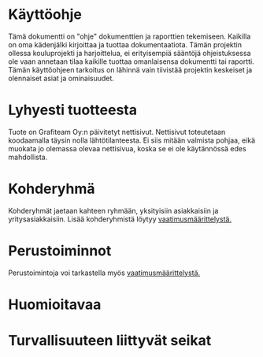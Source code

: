 # Käyttöohje

Tämä dokumentti on "ohje" dokumenttien ja raporttien tekemiseen. Kaikilla on oma kädenjälki kirjoittaa ja tuottaa dokumentaatiota. Tämän projektin ollessa kouluprojekti ja harjoittelua, ei erityisempiä sääntöjä ohjeistuksessa ole vaan annetaan tilaa kaikille tuottaa omanlaisensa dokumentti tai raportti. Tämän käyttöohjeen tarkoitus on lähinnä vain tiivistää projektin keskeiset ja olennaiset asiat ja ominaisuudet.

# Lyhyesti tuotteesta

Tuote on Grafiteam Oy:n päivitetyt nettisivut. Nettisivut toteutetaan koodaamalla täysin nolla lähtötilanteesta. Ei siis mitään valmista pohjaa, eikä muokata jo olemassa olevaa nettisivua, koska se ei ole käytännössä edes mahdollista.

# Kohderyhmä

Kohderyhmät jaetaan kahteen ryhmään, yksityisiin asiakkaisiin ja yritysasiakkaisiin. Lisää kohderyhmistä löytyy [vaatimusmäärittelystä.](vaatimusmaarittely-tiivis.md)

# Perustoiminnot

Perustoimintoja voi tarkastella myös [vaatimusmäärittelystä.](vaatimusmaarittely-tiivis.md)

# Huomioitavaa



# Turvallisuuteen liittyvät seikat


